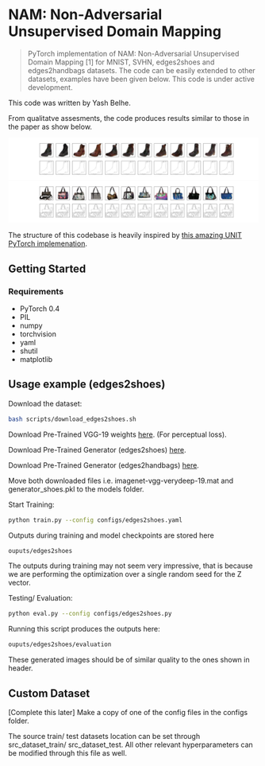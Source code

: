 # NAM: Non-Adversarial Unsupervised Domain Mapping
> PyTorch implementation of NAM: Non-Adversarial Unsupervised Domain Mapping [1] for MNIST, SVHN, edges2shoes and edges2handbags datasets. The code can be easily extended to other datasets, examples have been given below. This code is under active development.

This code was written by Yash Belhe.

From qualitatve assesments, the code produces results similar to those in the paper as show below.

![Edges2Shoes](sample_images/edges2shoes.png)
![Edges2Handbags](sample_images/edges2handbags.png)

The structure of this codebase is heavily inspired by [this amazing UNIT PyTorch implemenation](https://github.com/mingyuliutw/UNIT).

## Getting  Started
### Requirements

* PyTorch 0.4
* PIL
* numpy
* torchvision
* yaml
* shutil
* matplotlib

## Usage example (edges2shoes)

Download the dataset:

```sh
bash scripts/download_edges2shoes.sh
```

Download Pre-Trained VGG-19 weights [here](http://www.vlfeat.org/matconvnet/models/imagenet-vgg-verydeep-19.mat "imagenet-vgg-verydeep-19.mat"). (For perceptual loss).

Download Pre-Trained Generator (edges2shoes) [here](https://drive.google.com/open?id=16XVS2B86o1lyrYeol533lhkO_1upgcrm "generator_shoes.pkl").

Download Pre-Trained Generator (edges2handbags) [here](https://drive.google.com/open?id=16XVS2B86o1lyrYeol533lhkO_1upgcrm "generator_handbags.pkl").

Move both downloaded files i.e. imagenet-vgg-verydeep-19.mat and generator_shoes.pkl to the models folder.

Start Training:
```sh
python train.py --config configs/edges2shoes.yaml
```

Outputs during training and model checkpoints are stored here 
```sh
ouputs/edges2shoes
```

The outputs during training may not seem very impressive, that is because we are performing the optimization over a single random seed for the Z vector.

Testing/ Evaluation:
```sh
python eval.py --config configs/edges2shoes.py
```

Running this script produces the outputs here:
```sh
ouputs/edges2shoes/evaluation
```
These generated images should be of similar quality to the ones shown in header.

## Custom Dataset

[Complete this later]
Make a copy of one of the config files in the configs folder.

The source train/ test datasets location can be set through src_dataset_train/ src_dataset_test.
All other relevant hyperparameters can be modified through this file as well. 